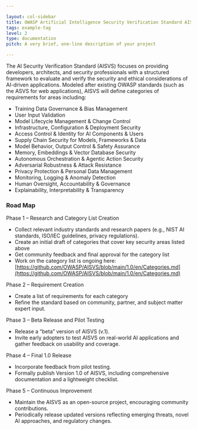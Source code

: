 ```yaml
---

layout: col-sidebar
title: OWASP Artificial Intelligence Security Verification Standard AISVS Docs
tags: example-tag
level: 2
type: documentation
pitch: A very brief, one-line description of your project

---
```


The AI Security Verification Standard (AISVS) focuses on providing developers, architects, and security professionals with a structured framework to evaluate and verify the security and ethical considerations of AI-driven applications. Modeled after existing OWASP standards (such as the ASVS for web applications), AISVS will define categories of requirements for areas including:

* Training Data Governance & Bias Management
* User Input Validation
* Model Lifecycle Management & Change Control
* Infrastructure, Configuration & Deployment Security
* Access Control & Identity for AI Components & Users
* Supply Chain Security for Models, Frameworks & Data
* Model Behavior, Output Control & Safety Assurance
* Memory, Embeddings & Vector Database Security
* Autonomous Orchestration & Agentic Action Security
* Adversarial Robustness & Attack Resistance
* Privacy Protection & Personal Data Management
* Monitoring, Logging & Anomaly Detection
* Human Oversight, Accountability & Governance
* Explainability, Interpretability & Transparency

### Road Map
Phase 1 – Research and Category List Creation

* Collect relevant industry standards and research papers (e.g., NIST AI standards, ISO/IEC guidelines, privacy regulations).
* Create an initial draft of categories that cover key security areas listed above
* Get community feedback and final approval for the category list
* Work on the category list is ongoing here: [https://github.com/OWASP/AISVS/blob/main/1.0/en/Categories.md](https://github.com/OWASP/AISVS/blob/main/1.0/en/Categories.md)

Phase 2 – Requirement Creation

* Create a list of requirements for each category
* Refine the standard based on community, partner, and subject matter expert input.

Phase 3 – Beta Release and Pilot Testing

* Release a “beta” version of AISVS (v.1).
* Invite early adopters to test AISVS on real-world AI applications and gather feedback on usability and coverage.

Phase 4 – Final 1.0 Release

* Incorporate feedback from pilot testing.
* Formally publish Version 1.0 of AISVS, including comprehensive documentation and a lightweight checklist.

Phase 5 – Continuous Improvement

* Maintain the AISVS as an open-source project, encouraging community contributions.
* Periodically release updated versions reflecting emerging threats, novel AI approaches, and regulatory changes.
